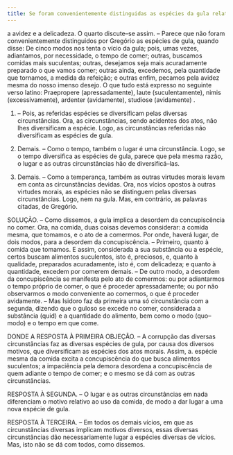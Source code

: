 ```yaml
---
title: Se foram convenientemente distinguidas as espécies da gula relativas às estas cinco circunstâncias a pressa, a suculência, o excesso, a avidez e a delicadeza
---
```


a avidez e a delicadeza. O quarto discute–se assim. – Parece que não foram convenientemente distinguidos por Gregório as espécies de gula, quando disse: De cinco modos nos tenta o vício da gula; pois, umas vezes, adiantamos, por necessidade, o tempo de comer; outras, buscamos comidas mais suculentas; outras, desejamos seja mais acuradamente preparado o que vamos comer; outras ainda, excedemos, pela quantidade que tornamos, a medida da refeição; e outras enfim, pecamos pela avidez mesma do nosso imenso desejo. O que tudo está expresso no seguinte verso latino:  Praepropere (apressadamente), laute          (suculentamente),    nimis   (excessivamente),     ardenter (avidamente), studiose (avidamente) .  

1. – Pois, as referidas espécies se diversificam pelas diversas circunstâncias. Ora, as circunstâncias, sendo acidentes dos atos, não lhes diversificam a espécie. Logo, as circunstâncias referidas não diversificam as espécies de gula.  

2. Demais. – Como o tempo, também o lugar é uma circunstância. Logo, se o tempo diversifica as espécies de gula, parece que pela mesma razão, o lugar e as outras circunstâncias hão de diversificá–las.  

3. Demais. – Como a temperança, também as outras virtudes morais levam em conta as circunstâncias devidas. Ora, nos vícios opostos à outras virtudes morais, as espécies não se distinguem pelas diversas circunstâncias. Logo, nem na gula.  Mas, em contrário, as palavras citadas, de Gregório.  

SOLUÇÃO. – Como dissemos, a gula implica a desordem da concupiscência no comer. Ora, na comida, duas coisas devemos considerar: a comida mesma, que tomamos, e o ato de a comermos. Por onde, haverá lugar, de dois modos, para a desordem da concupiscência. – Primeiro, quanto à comida que tomamos. E assim, considerada a sua substância ou a espécie, certos buscam alimentos suculentos, isto é, preciosos, e, quanto à qualidade, preparados acuradamente, isto é, com delicadeza; e quanto à quantidade, excedem por comerem demais. – De outro modo, a desordem da concupiscência se manifesta pelo ato de comermos: ou por adiantarmos o tempo próprio de comer, o que é proceder apressadamente; ou por não observarmos o modo conveniente ao comermos, o que é proceder avidamente. – Mas Isidoro faz da primeira uma só circunstância com a segunda, dizendo que o guloso se excede no comer, considerada a substância (quid) e a quantidade do alimento, bem como o modo (quo– modo) e o tempo em que come.  

DONDE A RESPOSTA À PRIMEIRA OBJEÇÃO. – A corrupção das diversas circunstâncias faz as diversas espécies de gula, por causa dos diversos motivos, que diversificam as espécies dos atos morais. Assim, a. espécie mesma da comida excita a concupiscência do que busca alimentos suculentos; a impaciência pela demora desordena a concupiscência de quem adiante o tempo de comer; e o mesmo se dá com as outras circunstâncias.  

RESPOSTA À SEGUNDA. – O lugar e as outras circunstâncias em nada diferenciam o motivo relativo ao uso da comida, de modo a dar lugar a uma nova espécie de gula. 

RESPOSTA À TERCEIRA. – Em todos os demais vícios, em que as circunstâncias diversas implicam motivos diversos, essas diversas circunstâncias dão necessariamente lugar a espécies diversas de vícios. Mas, isto não se dá com todos, como dissemos.